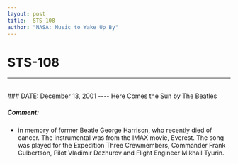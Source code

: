 ```yaml
---
layout: post
title:  STS-108
author: "NASA: Music to Wake Up By"
---
```


# STS-108
----
<br/>
### DATE: December 13, 2001
----
Here Comes the Sun by The Beatles

##### Comment:
* in memory of former Beatle George Harrison, who recently died of cancer. The instrumental was from the IMAX movie, Everest. The song was played for the Expedition Three Crewmembers, Commander Frank Culbertson, Pilot Vladimir Dezhurov and Flight Engineer Mikhail Tyurin.
